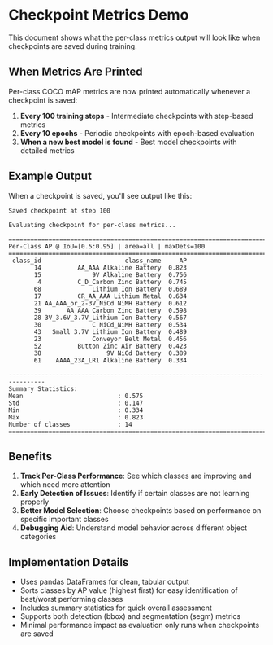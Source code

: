 # Checkpoint Metrics Demo

This document shows what the per-class metrics output will look like when checkpoints are saved during training.

## When Metrics Are Printed

Per-class COCO mAP metrics are now printed automatically whenever a checkpoint is saved:

1. **Every 100 training steps** - Intermediate checkpoints with step-based metrics
2. **Every 10 epochs** - Periodic checkpoints with epoch-based evaluation  
3. **When a new best model is found** - Best model checkpoints with detailed metrics

## Example Output

When a checkpoint is saved, you'll see output like this:

```
Saved checkpoint at step 100

Evaluating checkpoint for per-class metrics...

================================================================================
Per-Class AP @ IoU=[0.5:0.95] | area=all | maxDets=100
================================================================================
 class_id                       class_name     AP
       14          AA_AAA Alkaline Battery  0.823
       15              9V Alkaline Battery  0.756
        4          C_D_Carbon Zinc Battery  0.745
       68              Lithium Ion Battery  0.689
       17          CR_AA_AAA Lithium Metal  0.634
       21 AA_AAA_or_2-3V_NiCd NiMH Battery  0.612
       39       AA_AAA Carbon Zinc Battery  0.598
       28 3V_3.6V_3.7V_Lithium Ion Battery  0.567
       30              C NiCd_NiMH Battery  0.534
       43   Small 3.7V Lithium Ion Battery  0.489
       23              Conveyor Belt Metal  0.456
       52          Button Zinc Air Battery  0.423
       38                  9V NiCd Battery  0.389
       61    AAAA_23A_LR1 Alkaline Battery  0.334

--------------------------------------------------------------------------------
Summary Statistics:
Mean                          : 0.575
Std                           : 0.147
Min                           : 0.334
Max                           : 0.823
Number of classes             : 14
================================================================================
```

## Benefits

1. **Track Per-Class Performance**: See which classes are improving and which need more attention
2. **Early Detection of Issues**: Identify if certain classes are not learning properly
3. **Better Model Selection**: Choose checkpoints based on performance on specific important classes
4. **Debugging Aid**: Understand model behavior across different object categories

## Implementation Details

- Uses pandas DataFrames for clean, tabular output
- Sorts classes by AP value (highest first) for easy identification of best/worst performing classes
- Includes summary statistics for quick overall assessment
- Supports both detection (bbox) and segmentation (segm) metrics
- Minimal performance impact as evaluation only runs when checkpoints are saved